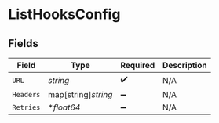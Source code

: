 # ListHooksConfig


## Fields

| Field               | Type                | Required            | Description         |
| ------------------- | ------------------- | ------------------- | ------------------- |
| `URL`               | *string*            | :heavy_check_mark:  | N/A                 |
| `Headers`           | map[string]*string* | :heavy_minus_sign:  | N/A                 |
| `Retries`           | **float64*          | :heavy_minus_sign:  | N/A                 |
